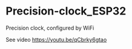 # Precision-clock_ESP32
Precision clock, configured by WiFi

See video https://youtu.be/qCbrky6gtao
